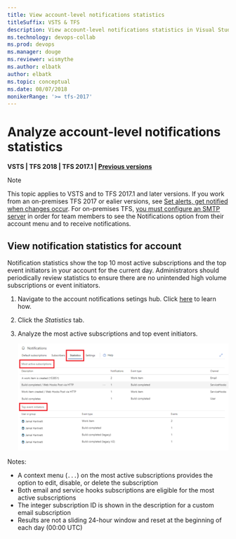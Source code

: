 ```yaml
---
title: View account-level notifications statistics
titleSuffix: VSTS & TFS 
description: View account-level notifications statistics in Visual Studio Team Services (VSTS) or Team Foundation Server (TFS)
ms.technology: devops-collab
ms.prod: devops
ms.manager: douge
ms.reviewer: wismythe
ms.author: elbatk
author: elbatk
ms.topic: conceptual
ms.date: 08/07/2018
monikerRange: '>= tfs-2017'
---
```


# Analyze account-level notifications statistics

<b>VSTS | TFS 2018 | TFS 2017.1 | [Previous versions](../work/track/alerts-and-notifications.md)</b> 

> [!NOTE]  
> This topic applies to VSTS and to TFS 2017.1 and later versions. If you work from an on-premises TFS 2017 or ealier versions, see [Set alerts, get notified when changes occur](../work/track/alerts-and-notifications.md). For on-premises TFS, [you must configure an SMTP server](/tfs/server/admin/setup-customize-alerts) in order for team members to see the Notifications option from their account menu and to receive notifications.

## View notification statistics for account
Notification statistics show the top 10 most active subscriptions and the top event initiators in your account for the current day. Administrators should periodically review statistics to ensure there are no unintended high volume subscriptions or event initiators.

1. Navigate to the account notifications setings hub. Click [here](navigating-the-ux.md#navigating-to-the-account-level-notification-hub) to learn how.
1. Click the *Statistics* tab.
1. Analyze the most active subscriptions and top event initiators.

    ![Account notification settings delivery option](_img/view-account-notification-stats.png)

Notes:
* A context menu (`...`) on the most active subscriptions provides the option to edit, disable, or delete the subscription
* Both email and service hooks subscriptions are eligible for the most active subscriptions
* The integer subscription ID is shown in the description for a custom email subscription
* Results are not a sliding 24-hour window and reset at the beginning of each day (00:00 UTC)